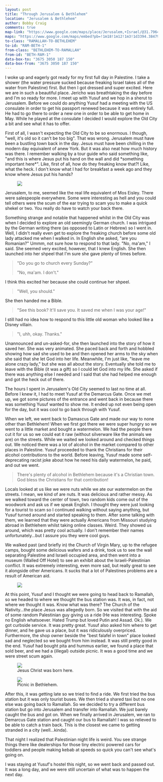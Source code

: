 ```yaml
---
layout: post
title: "Through Jerusalem & Bethlehem"
location: "Jerusalem & Bethlehem"
author: Bobby Craig
comments: true
map-link: "https://www.google.com/maps/place/Jerusalem,+Israel/@31.7964453,35.1053186,12z/data=!3m1!4b1!4m5!3m4!1s0x1502d7d634c1fc4b:0xd96f623e456ee1cb!8m2!3d31.768319!4d35.21371"
maps: "https://www.google.com/maps/embed?pb=!1m18!1m12!1m3!1d3394.3847983239616!2d35.20025381529682!3d31.705382081308866!2m3!1f0!2f0!3f0!3m2!1i1024!2i768!4f13.1!3m3!1m2!1s0x1502d865aec80d67%3A0xf5c4213de4baf1f8!2sBethlehem!5e0!3m2!1sen!2sus!4v1493566483361"
to-class: "RAMALLAH-TO-BETHLEHEM"
to-id: "RAM-BETH-1"
from-class: "BETHLEHEM-TO-RAMALLAH"
from-id: "BETH-RAM-1"
data-box-to: "3675 3050 187 150"
data-box-from: "3675 3050 187 150"
---
```


<div class="{{ page.to-class }}" data-from="{% if page.data-box-from %}{{ page.data-box-from }}{% endif %}" data-to="{% if page.data-box-to %}{{ page.data-box-to }}{% endif %}">

<p>I woke up and eagerly got ready for my first full day in Palestine. I take a shower (the water pressure sucked because freaking Israel takes all of the water from Palestine) first. But then I got dressed and super excited. Here we are in such a beautiful place. Jericho was breathtaking the day before and I'm so ready for more. I meet up with Yusuf and we hop in a sherut to Jerusalem. Before we could do anything Yusuf had a meeting with the US consulate in order to get his passport renewed because it was entirely full. He had to go there to order a new one in order to be able to get home in May. While he played at the consulate I decided I would explore the Old City a bit and see what it has to offer.</p>

<p>First of all, I wasn't expecting the Old City to be so enormous. I though, "well, it's old so it can't be too big". That was wrong. Jerusalem must have been a bustling town back in the day. Jesus must have been chilling in the modern day equivalent of anew York. But it was also neat how much history was there. I remember walking by a tour guide who said something like, "and this is where Jesus put his hand on the wall and did *something important here*". Like, first of all, how do they freaking know that?! Like, what the heck. I don't know what I had for breakfast a week ago and they know where Jesus put his hands?</p>

<figure>
  <img src="/img/post-imgs/jerusalem-place-min.jpg">
</figure>

<p>Jerusalem, to me, seemed like the real life equivalent of Mos Eisley. There were salespeople everywhere. Some were interesting as hell and you could tell others were the scum of the ear trying to scam you to make a quick shekel or two. You really do have to watch your back there.</p>

<p>Something strange and notable that happened whilst in the Old City was when I decided to explore an old seemingly German church. I was intrigued by the German writing there (as opposed to Latin or Hebrew) so I went in. Well, I didn't really even get to explore the freaking church before some old lady attacked me when I walked in. In English she asked, "are you Romanian?" Ummm, not sure how to respond to that lady. "No, ma'am," I said. She seemed very excited, however, that I knew English. She then launched into her shpeel that I'm sure she gave plenty of times before.</p>

<blockquote>
  <p>"Do you go to church every Sunday?"</p>
  <p>"No, ma'am. I don't."</p>
</blockquote>
<p>I think this excited her because she could continue her shpeel.</p>
<blockquote>
  <p>"Well, you should."</p>
</blockquote>
<p>She then handed me a Bible.</p>
<blockquote>
  <p>"See this book? It'll save you. It saved me when I was your age!"</p>
</blockquote>
<p>I still had no idea how to respond to this little old woman who looked like a Disney villain.</p>
<blockquote>
  <p>"I, uhh, okay. Thanks."</p>
</blockquote>

<p>Unannounced and un-asked-for, she then launched into the story of how it saved her. She was very animated. She paced back and forth and hobbled showing how sad she used to be and then opened her arms to the sky when she said that she let God into her life. Meanwhile, I'm just like, "leave me alone crazy lady," but she was all about the story. Eventually she told me to leave with the Bible (it was a gift) so I could let God into my life. She asked if there was anything else I needed and I said that she had helped me enough and got the heck out of there.</p>

</div>

<p>The hours I spent in Jerusalem's Old City seemed to last no time at all. Before I knew it, I had to meet Yusuf at the Demarcus Gate. Once we met up, we got some pictures of the entrance and went back in because there was something Yusuf wanted to show me. It ended up not even being open for the day, but it was cool to go back through with Yusuf.</p>

<p>When we left, we went back to Damascus Gate and made our way to none other than Bethlehem! When we first got there we were super hungry so we went to a little market and bought a watermelon. We had the people there cut it for us so we could eat it raw (without silverware like the animals we are) on the streets. While we waited we looked around and checked things out. We noticed there was a lot of alcohol in the market compared to other places in Palestine. Yusuf proceeded to thank the Christians for their alcohol contributions to the world. Before leaving, Yusuf made some self-deprecating racist joke about how he need his daily watermelon, he paid, and out we went.</p>

<div class="quotation">
  <blockquote>
    There's plenty of alcohol in Bethlehem because it's a Christian town. God bless the Christians for that contribution!
  </blockquote>
</div>

<div class="{{ page.from-class }}" data-from="{% if page.data-box-to %}{{ page.data-box-to }}{% endif %}" data-to="{% if page.data-box-from %}{{ page.data-box-from }}{% endif %}">

<p>Locals looked at us like we were nuts while we ate our watermelon on the streets. I mean, we kind of are nuts. It was delicious and rather messy. As we walked toward the center of town, two random kids come out of the woodwork and ask us if we speak English. I thought they were just looking for a tourist to scam so I continued walking without saying anything, but Yusuf turned around and started speaking to them. After some talking with them, we learned that they were actually Americans from Missouri studying abroad in Bethlehem whilst taking online classes. Weird. They showed us around, which was pretty cool actually. I don't remember their names unfortunately...but I assure you they were cool guys.</p>

<p>We walked past (and briefly in) the Church of Virgin Mary, up to the refugee camps, bought some delicious wafers and a drink, took us to see the wall separating Palestine and Israeli occupied area, and then went into a museum (Walled Off Hotel) to see an exhibit about the Israeli-Palestinian conflict. It was extremely interesting, even more sad, but really great to see it alongside other Americans. It sucks that a lot of Palestines problems are a result of American aid.</p>

<figure>
  <img src="/img/post-imgs/palestine-mural-min.jpg">
</figure>

<p>At this point, Yusuf and I thought we were going to head back to Ramallah, so we headed to where we thought the bus station was. It was, in fact, not where we thought it was. Know what was there? The Church of the Nativity...the place Jesus was allegedly born. So we visited that with the aid of some random Palestinian guy giving us a ride (He was interesting. Spoke no English whatsoever. Hated Trump but loved Putin and Assad. Ok.). We got curbside service. It was pretty great. Yusuf also asked him where to get dinner, and he gave us a place, but it was ridiculously overpriced. Furthermore, the shop owner beside the "best falafel in town" place looked sad and neglected so we bought from him instead. It was still pretty good in the end. Yusuf had bought pita and hummus earlier, we found a place that sold beer, and we had a (illegal) outside picnic. It was a good time and we were street scum again.</p>

<figure>
  <img src="/img/post-imgs/jesus-christ-min.jpg">
  <figcaption>Jesus Christ was born here.</figcaption>
</figure>

<figure>
  <img src="/img/post-imgs/bethlehem-picnic-min.jpg">
  <figcaption>Picnic in Bethlehem.</figcaption>
</figure>

<p>After this, it was getting late so we tried to find a ride. We first tried the bus station but it was only tourist buses. We then tried a shared taxi but no one else was going back to Ramallah. So we decided to try a different bus station but go into Jerusalem and transfer into Ramallah. We just barely caught the bus and got on. When we finally arrived in Jerusalem, we ran to Demarcus Gate station and caught our bus to Ramallah! I was so relieved to be able to catch a train back. This is the closest we came to getting stranded in a city (well...kinda).</p>

<p>That night I realized that Palestinian night life is weird. You see strange things there like dealerships for those tiny electric powered cars for toddlers and people making kebab at speeds so quick you can't see what's going on.</p>

<p>I was staying at Yusuf's hostel this night, so we went back and passed out. It was a long day, and we were still uncertain of what was to happen the next day.</p>

</div>

